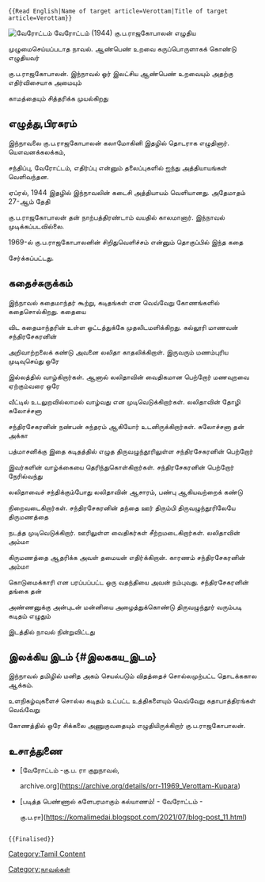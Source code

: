 ```{=mediawiki}
{{Read English|Name of target article=Verottam|Title of target article=Verottam}}
```
![வேரோட்டம்](Vero.jpg "வேரோட்டம்") வேரோட்டம் (1944) கு.ப.ராஜகோபாலன் எழுதிய
முழுமைசெய்யப்படாத நாவல். ஆண்பெண் உறவை கருப்பொருளாகக் கொண்டு எழுதியவர்
கு.ப.ராஜகோபாலன். இந்நாவல் ஓர் இலட்சிய ஆண்பெண் உறவையும் அதற்கு எதிர்விசையாக அமையும்
காமத்தையும் சித்தரிக்க முயல்கிறது

## எழுத்து,பிரசுரம்

இந்நாவலை கு.ப.ராஜகோபாலன் கலாமோகினி இதழில் தொடராக எழுதினார். யௌவனக்கலக்கம்,
சந்திப்பு, வேரோட்டம், எதிர்ப்பு என்னும் தலைப்புகளில் ஐந்து அத்தியாயங்கள் வெளிவந்தன.
ஏப்ரல், 1944 இதழில் இந்நாவலின் கடைசி அத்தியாயம் வெளியானது. அதேமாதம் 27-ஆம் தேதி
கு.ப.ராஜகோபாலன் தன் நாற்பத்திரண்டாம் வயதில் காலமானார். இந்நாவல் முடிக்கப்படவில்லை.
1969-ல் கு.ப.ராஜகோபாலனின் சிறிதுவெளிச்சம் என்னும் தொகுப்பில் இந்த கதை
சேர்க்கப்பட்டது.

## கதைச்சுருக்கம்

இந்நாவல் கதைமாந்தர் கூற்று, கடிதங்கள் என வெவ்வேறு கோணங்களில் கதைசொல்கிறது. கதையை
விட கதைமாந்தரின் உள்ள ஓட்டத்துக்கே முதலிடமளிக்கிறது. கல்லூரி மாணவன் சந்திரசேகரனின்
அறிவாற்றலைக் கண்டு அவனை லலிதா காதலிக்கிறாள். இருவரும் மணம்புரிய முடிவுசெய்து ஒரே
இல்லத்தில் வாழ்கிறார்கள். ஆனால் லலிதாவின் வைதிகமான பெற்றோர் மணவுறவை ஏற்கும்வரை ஒரே
வீட்டில் உடலுறவில்லாமல் வாழ்வது என முடிவெடுக்கிறார்கள். லலிதாவின் தோழி சுலோச்சனா
சந்திரசேகரனின் நண்பன் சுந்தரம் ஆகியோர் உடனிருக்கிறார்கள். சுலோச்சனா தன் அக்கா
பத்மாசனிக்கு இதை கடிதத்தில் எழுத திருவழுந்தூரிலுள்ள சந்திரசேகரனின் பெற்றோர்
இவர்களின் வாழ்க்கையை தெரிந்துகொள்கிறார்கள். சந்திரசேகரனின் பெற்றோர் நேரில்வந்து
லலிதாவைச் சந்திக்கும்போது லலிதாவின் ஆசாரம், பண்பு ஆகியவற்றைக் கண்டு
நிறைவடைகிறார்கள். சந்திரசேகரனின் தந்தை ஊர் திரும்பி திருவழுந்தூரிலேயே திருமணத்தை
நடத்த முடிவெடுக்கிறார். ஊரிலுள்ள வைதிகர்கள் சீற்றமடைகிறார்கள். லலிதாவின் அம்மா
கிருமணத்தை ஆதரிக்க அவள் தமையன் எதிர்க்கிறான். காரணம் சந்திரசேகரனின் அம்மா
கொடுமைக்காரி என பரப்பப்பட்ட ஒரு வதந்தியை அவன் நம்புவது. சந்திரசேகரனின் தங்கை தன்
அண்ணனுக்கு அன்புடன் மன்னியை அழைத்துக்கொண்டு திருவழுந்தூர் வரும்படி கடிதம் எழுதும்
இடத்தில் நாவல் நின்றுவிட்டது

## இலக்கிய இடம் {#இலககய_இடம}

இந்நாவல் தமிழில் மனித அகம் செயல்படும் விதத்தைச் சொல்லமுற்பட்ட தொடக்ககால ஆக்கம்.
உளநிகழ்வுகளைச் சொல்ல கடிதம் உட்பட்ட உத்திகளையும் வெவ்வேறு கதாபாத்திரங்கள் வெவ்வேறு
கோணத்தில் ஒரே சிக்கலை அணுகுவதையும் எழுதியிருக்கிறார் கு.ப.ராஜகோபாலன்.

## உசாத்துணை

-   [வேரோட்டம் -கு.ப. ரா குறுநாவல்,
    archive.org](https://archive.org/details/orr-11969_Verottam-Kupara)
-   [படித்த பெண்ணால் களேபரமாகும் கல்யாணம்! - வேரோட்டம் -
    கு.ப.ரா](https://komalimedai.blogspot.com/2021/07/blog-post_11.html)

```{=mediawiki}
{{Finalised}}
```
[Category:Tamil Content](Category:Tamil_Content "wikilink")
[Category:நாவல்கள்](Category:நாவல்கள் "wikilink")
